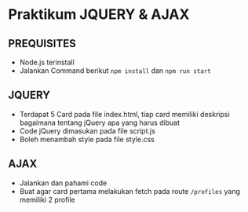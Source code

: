 # Praktikum JQUERY & AJAX

## PREQUISITES
- Node.js terinstall
- Jalankan Command berikut `npm install` dan `npm run start`

## JQUERY
- Terdapat 5 Card pada file index.html, tiap card memiliki deskripsi bagaimana tentang jQuery apa yang harus dibuat
- Code jQuery dimasukan pada file script.js
- Boleh menambah style pada file style.css

## AJAX
- Jalankan dan pahami code
- Buat agar card pertama melakukan fetch pada route `/profiles` yang memiliki 2 profile